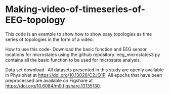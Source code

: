 # Making-video-of-timeseries-of-EEG-topology
This code is an example to show how  to show easy topologies as time series of topologies in the form of a video. 

How to use this code- 
Download the basic function and EEG sensor locations for microstates using the github repository. eeg_microstates3.py contains all the basic function to be used for microstate analysis. 

Data set download- 
All datasets presented in this study are openly available in PhysioNet at https://doi.org/10.13026/C2JQ1P. All epochs that have been preprocessed are available on Figshare at https://doi.org/10.6084/m9.figshare.13135130.
